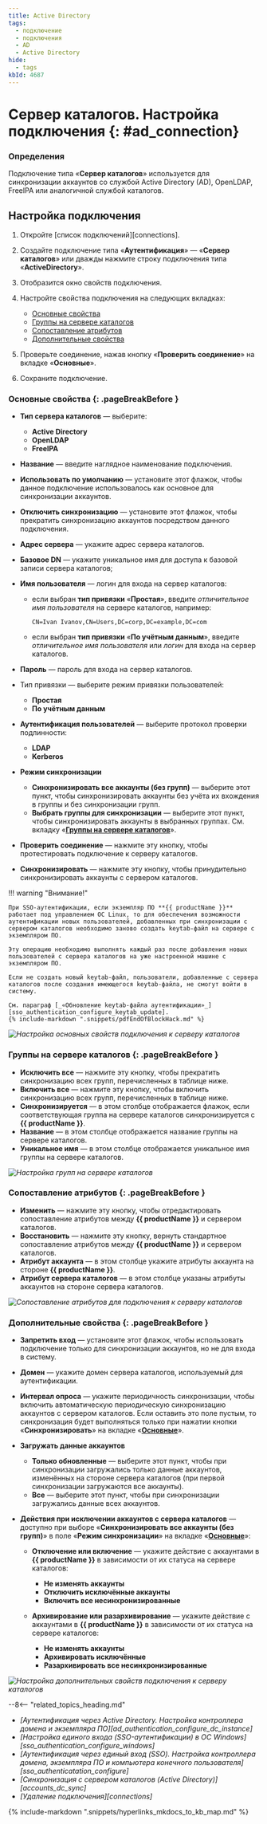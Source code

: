 ```yaml
---
title: Active Directory
tags:
  - подключение
  - подключения
  - AD
  - Active Directory
hide:
  - tags
kbId: 4687
---
```


# Сервер каталогов. Настройка подключения {: #ad_connection}

### Определения

Подключение типа «**Сервер каталогов**» используется для синхронизации аккаунтов со службой Active Directory (AD), OpenLDAP, FreeIPA или аналогичной службой каталогов.

## Настройка подключения

1. Откройте [список подключений][connections].
2. Создайте подключение типа «**Аутентификация**» — «**Сервер каталогов**» или дважды нажмите строку подключения типа «**ActiveDirectory**».
3. Отобразится окно свойств подключения.
4. Настройте свойства подключения на следующих вкладках:

    - [Основные свойства](#основные-свойства)
    - [Группы на сервере каталогов](#группы-на-сервере-каталогов)
    - [Сопоставление атрибутов](#сопоставление-атрибутов)
    - [Дополнительные свойства](#дополнительные-свойства)

5. Проверьте соединение, нажав кнопку «**Проверить соединение**» на вкладке «**Основные**».
6. Сохраните подключение.

### Основные свойства {: .pageBreakBefore }

- **Тип сервера каталогов** — выберите:

    - **Active Directory**
    - **OpenLDAP**
    - **FreeIPA**

- **Название** — введите наглядное наименование подключения.
- **Использовать по умолчанию** — установите этот флажок, чтобы данное подключение использовалось как основное для синхронизации аккаунтов.
- **Отключить синхронизацию** — установите этот флажок, чтобы прекратить синхронизацию аккаунтов посредством данного подключения.
- **Адрес сервера** — укажите адрес сервера каталогов.
- **Базовое DN** — укажите уникальное имя для доступа к базовой записи сервера каталогов;
- **Имя пользователя** — логин для входа на сервер каталогов:
    - если выбран **тип привязки** «**Простая**», введите _отличительное имя пользователя_ на сервере каталогов, например:

        ```
        CN=Ivan Ivanov,CN=Users,DC=corp,DC=example,DC=com
        ```

    - если выбран **тип привязки** «**По учётным данным**», введите _отличительное имя пользователя_ или _логин_ для входа на сервер каталогов.

- **Пароль** — пароль для входа на сервер каталогов.
- Тип привязки — выберите режим привязки пользователей:

    - **Простая**
    - **По учётным данным**

- **Аутентификация пользователей** — выберите протокол проверки подлинности:

    - **LDAP**
    - **Kerberos**

- **Режим синхронизации**

    - **Синхронизировать все аккаунты (без групп)** — выберите этот пункт, чтобы синхронизировать аккаунты без учёта их вхождения в группы и без синхронизации групп.
    - **Выбрать группы для синхронизации** — выберите этот пункт, чтобы синхронизировать аккаунты в выбранных группах. См. вкладку «**[Группы на сервере каталогов](#группы-на-сервере-каталогов)**».

- **Проверить соединение** — нажмите эту кнопку, чтобы протестировать подключение к серверу каталогов.
- **Синхронизировать** — нажмите эту кнопку, чтобы принудительно синхронизировать аккаунты с сервером каталогов.

!!! warning "Внимание!"

    При SSO-аутентификации, если экземпляр ПО **{{ productName }}** работает под управлением ОС Linux, то для обеспечения возможности аутентификации новых пользователей, добавленных при синхронизации с сервером каталогов необходимо заново создать keytab-файл на сервере с экземпляром ПО.

    Эту операцию необходимо выполнять каждый раз после добавления новых пользователей с сервера каталогов на уже настроенной машине с экземпляром ПО.

    Если не создать новый keytab-файл, пользователи, добавленные с сервера каталогов после создания имеющегося keytab-файла, не смогут войти в систему.

    См. параграф [_«Обновление keytab-файла аутентификации»_][sso_authentication_configure_keytab_update].
    {% include-markdown ".snippets/pdfEndOfBlockHack.md" %}

_![Настройка основных свойств подключения к серверу каталогов](ad_connection_properties_settings.png)_
  
### Группы на сервере каталогов {: .pageBreakBefore }

- **Исключить все** — нажмите эту кнопку, чтобы прекратить синхронизацию всех групп, перечисленных в таблице ниже.
- **Включить все** — нажмите эту кнопку, чтобы включить синхронизацию всех групп, перечисленных в таблице ниже.
- **Синхронизируется** — в этом столбце отображается флажок, если соответствующая группа на сервере каталогов синхронизируется с **{{ productName }}**.
- **Название** — в этом столбце отображается название группы на сервере каталогов.
- **Уникальное имя** — в этом столбце отображается уникальное имя группы на сервере каталогов.

_![Настройка групп на сервере каталогов](ad_connection_groups_settings.png)_

### Сопоставление атрибутов {: .pageBreakBefore }

- **Изменить** — нажмите эту кнопку, чтобы отредактировать сопоставление атрибутов между **{{ productName }}** и сервером каталогов.
- **Восстановить** — нажмите эту кнопку, вернуть стандартное сопоставление атрибутов между **{{ productName }}** и сервером каталогов.
- **Атрибут аккаунта** — в этом столбце укажите атрибуты аккаунта на стороне **{{ productName }}**.
- **Атрибут сервера каталогов** — в этом столбце указаны атрибуты аккаунтов на стороне сервера каталогов.

_![Сопоставление атрибутов для подключения к серверу каталогов](ad_connection_attributes_difference.png)_

### Дополнительные свойства {: .pageBreakBefore }

- **Запретить вход** — установите этот флажок, чтобы использовать подключение только для синхронизации аккаунтов, но не для входа в систему.
- **Домен** — укажите домен сервера каталогов, используемый для аутентификации.
- **Интервал опроса** — укажите периодичность синхронизации, чтобы включить автоматическую периодическую синхронизацию аккаунтов с сервером каталогов. Если оставить это поле пустым, то синхронизация будет выполняться только при нажатии кнопки «**Синхронизировать**» на вкладке «**[Основные](#основные-свойства)**».
- **Загружать данные аккаунтов**

    - **Только обновленные** — выберите этот пункт, чтобы при синхронизации загружались только данные аккаунтов, изменённых на стороне сервера каталогов (при первой синхронизации загружаются все аккаунты).
    - **Все** — выберите этот пункт, чтобы при синхронизации загружались данные всех аккаунтов.

- **Действия при исключении аккаунтов с сервера каталогов** — доступно при выборе «**Синхронизировать все аккаунты (без групп)**» в поле «**Режим синхронизации**» на вкладке «**[Основные](#основные-свойства)**»:

    - **Отключение или включение** — укажите действие с аккаунтами в **{{ productName }}** в зависимости от их статуса на сервере каталогов:

        - **Не изменять аккаунты**
        - **Отключить исключённые аккаунты**
        - **Включить все несинхронизированные**

    - **Архивирование или разархивирование** — укажите действие с аккаунтами в **{{ productName }}** в зависимости от их статуса на сервере каталогов:

        - **Не изменять аккаунты**
        - **Архивировать исключённые**
        - **Разархивировать все несинхронизированные**

_![Настройка дополнительных свойств подключения к серверу каталогов](img/ad_connection_advanced_settings.png)_

<div class="relatedTopics" markdown="block">

--8<-- "related_topics_heading.md"

- _[Аутентификация через Active Directory. Настройка контроллера домена и экземпляра ПО][ad_authentication_configure_dc_instance]_
- _[Настройка единого входа (SSO-аутентификации) в ОС Windows][sso_authentication_configure_windows]_
- _[Аутентификация через единый вход (SSO). Настройка контроллера домена, экземпляра ПО и компьютера конечного пользователя][sso_authenticatation_configure]_
- _[Синхронизация с сервером каталогов (Active Directory)][accounts_dc_sync]_
- _[Удаление подключения][connections]_

</div>

{% include-markdown ".snippets/hyperlinks_mkdocs_to_kb_map.md" %}
